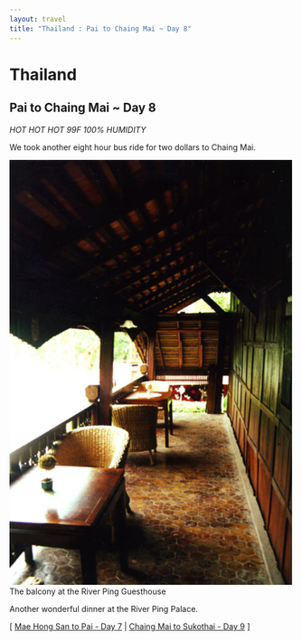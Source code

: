```yaml
---
layout: travel
title: "Thailand : Pai to Chaing Mai ~ Day 8"
---
```


Thailand
========

Pai to Chaing Mai \~ Day 8
--------------------------

*HOT HOT HOT 99F 100% HUMIDITY*

We took another eight hour bus ride for two dollars to Chaing Mai.

<img src="/assets/images/travel/thailand/RIVER_PING3.jpg" alt="balcony at the River Ping Guesthouse" width="500">  
The balcony at the River Ping Guesthouse

Another wonderful dinner at the River Ping Palace.

\[ [Mae Hong San to Pai - Day 7](/travel/thailand/day7.html) \| [Chaing
Mai to Sukothai - Day 9](/travel/thailand/day9.html) \]
